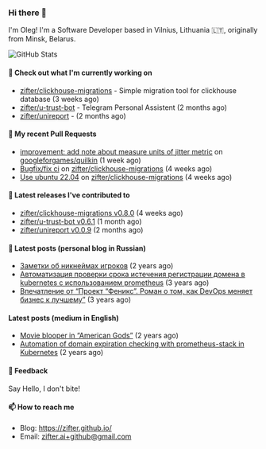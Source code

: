 ### Hi there 👋

I'm Oleg! I'm a Software Developer based in Vilnius, Lithuania 🇱🇹, originally from Minsk, Belarus.

![GitHub Stats](https://github-readme-stats.vercel.app/api?username=zifter&count_private=true&theme=tokyonight&show_icons=true)

#### 👷 Check out what I'm currently working on

- [zifter/clickhouse-migrations](https://github.com/zifter/clickhouse-migrations) - Simple migration tool for clickhouse database (3 weeks ago)
- [zifter/u-trust-bot](https://github.com/zifter/u-trust-bot) - Telegram Personal Assistent (2 months ago)
- [zifter/unireport](https://github.com/zifter/unireport) -  (2 months ago)

#### 🔨 My recent Pull Requests

- [improvement: add note about measure units of jitter metric](https://github.com/googleforgames/quilkin/pull/1014) on [googleforgames/quilkin](https://github.com/googleforgames/quilkin) (1 week ago)
- [Bugfix/fix ci](https://github.com/zifter/clickhouse-migrations/pull/30) on [zifter/clickhouse-migrations](https://github.com/zifter/clickhouse-migrations) (4 weeks ago)
- [Use ubuntu 22.04](https://github.com/zifter/clickhouse-migrations/pull/29) on [zifter/clickhouse-migrations](https://github.com/zifter/clickhouse-migrations) (4 weeks ago)

#### 🚀 Latest releases I've contributed to
- [zifter/clickhouse-migrations v0.8.0](https://github.com/zifter/clickhouse-migrations/releases/tag/v0.8.0) (4 weeks ago)
- [zifter/u-trust-bot v0.6.1](https://github.com/zifter/u-trust-bot/releases/tag/v0.6.1) (1 month ago)
- [zifter/unireport v0.0.9](https://github.com/zifter/unireport/releases/tag/v0.0.9) (2 months ago)

#### 📄 Latest posts (personal blog in Russian)
- [Заметки об никнеймах игроков](https://zifter.github.io/offtopic/gamedev/2021/12/10/nicknames-in-games.html) (2 years ago)
- [Автоматизация проверки срока истечения регистрации домена в kubernetes с использованием prometheus](https://zifter.github.io/devops/2021/09/12/domain-expiration-prometheus-exporter.html) (3 years ago)
- [Впечатление от “Проект “Феникс”. Роман о том, как DevOps меняет бизнес к лучшему”](https://zifter.github.io/offtopic/2021/01/09/fenix-book-review.html) (3 years ago)

#### Latest posts (medium in English)
- [Movie blooper in “American Gods”](https://medium.com/@zifter/movie-blooper-in-american-gods-aee3b286b899?source=rss-766601af1f16------2) (2 years ago)
- [Automation of domain expiration checking with prometheus-stack in Kubernetes](https://medium.com/@zifter/automation-of-domain-expiration-checking-with-prometheus-stack-in-kubernetes-ea4e4571f5b4?source=rss-766601af1f16------2) (2 years ago)

#### 💬 Feedback

Say Hello, I don't bite!

#### 📫 How to reach me

- Blog: https://zifter.github.io/
- Email: zifter.ai+github@gmail.com
